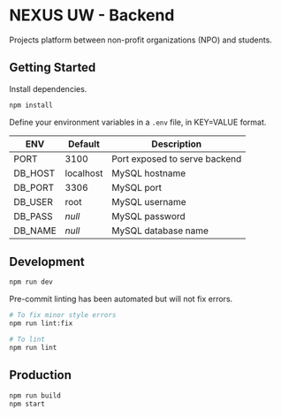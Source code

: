 # NEXUS UW - Backend

Projects platform between non-profit organizations (NPO) and students.

## Getting Started
Install dependencies.
```sh
npm install
```

Define your environment variables in a `.env` file, in KEY=VALUE format.

| ENV | Default | Description |
| --- | ------- | ----------- |
| PORT | 3100 | Port exposed to serve backend |
| DB_HOST | localhost | MySQL hostname |
| DB_PORT | 3306 | MySQL port |
| DB_USER | root | MySQL username |
| DB_PASS | _null_ | MySQL password |
| DB_NAME | _null_ | MySQL database name |

## Development
```sh
npm run dev
```

Pre-commit linting has been automated but will not fix errors.
```sh
# To fix minor style errors
npm run lint:fix

# To lint
npm run lint
```

## Production
```sh
npm run build
npm start
```
